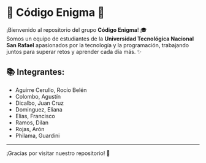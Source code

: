 # 🔷 Código Enigma 🔷

¡Bienvenido al repositorio del grupo **Código Enigma**! 🎓  
Somos un equipo de estudiantes de la **Universidad Tecnológica Nacional San Rafael** apasionados por la tecnología y la programación, trabajando juntos para superar retos y aprender cada día más. ✨


## 📚 Integrantes:
- Aguirre Cerullo, Rocío Belén
- Colombo, Agustín
- Dicalbo, Juan Cruz
- Dominguez, Eliana
- Elias, Francisco
- Ramos, Dilan
- Rojas, Arón
- Philama, Guardini

---
¡Gracias por visitar nuestro repositorio! 💙
